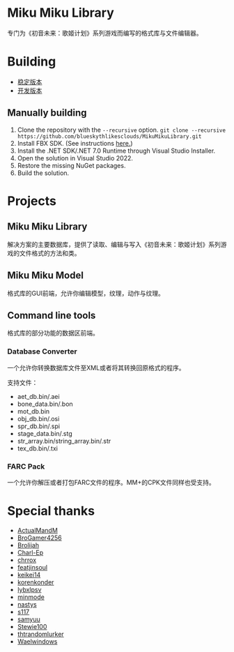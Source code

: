# Miku Miku Library

专门为《初音未来：歌姬计划》系列游戏而编写的格式库与文件编辑器。

# Building

* [稳定版本](https://github.com/DavidMax-dm/MikuMikuLibrary_CN/releases)
* [开发版本](https://ci.appveyor.com/project/DavidMax-dm/mikumikulibrary-cn/build/artifacts)

## Manually building

1. Clone the repository with the `--recursive` option. `git clone --recursive https://github.com/blueskythlikesclouds/MikuMikuLibrary.git`
2. Install FBX SDK. (See instructions [here.](https://github.com/blueskythlikesclouds/MikuMikuLibrary/tree/master/MikuMikuLibrary.Native/Dependencies/FBX))
3. Install the .NET SDK/.NET 7.0 Runtime through Visual Studio Installer.
4. Open the solution in Visual Studio 2022.
5. Restore the missing NuGet packages.
6. Build the solution.

# Projects

## Miku Miku Library

解决方案的主要数据库，提供了读取、编辑与写入《初音未来：歌姬计划》系列游戏的文件格式的方法和类。

## Miku Miku Model

格式库的GUI前端，允许你编辑模型，纹理，动作与纹理。

## Command line tools

格式库的部分功能的数据区前端。


### Database Converter

一个允许你转换数据库文件至XML或者将其转换回原格式的程序。


支持文件：

* aet_db.bin/.aei
* bone_data.bin/.bon
* mot_db.bin
* obj_db.bin/.osi
* spr_db.bin/.spi
* stage_data.bin/.stg
* str_array.bin/string_array.bin/.str
* tex_db.bin/.txi

### FARC Pack

一个允许你解压或者打包FARC文件的程序。MM+的CPK文件同样也受支持。

# Special thanks

* [ActualMandM](https://github.com/ActualMandM)
* [BroGamer4256](https://github.com/BroGamer4256)
* [Brolijah](https://github.com/Brolijah)
* [Charl-Ep](https://github.com/Charl-Ep)
* [chrrox](https://www.deviantart.com/chrrox)
* [featjinsoul](https://github.com/featjinsoul)
* [keikei14](https://github.com/keikei14)
* [korenkonder](https://github.com/korenkonder)
* [lybxlpsv](https://github.com/lybxlpsv)
* [minmode](https://www.deviantart.com/minmode)
* [nastys](https://github.com/nastys)
* [s117](https://github.com/s117)
* [samyuu](https://github.com/samyuu)
* [Stewie100](https://github.com/Stewie100)
* [thtrandomlurker](https://github.com/thtrandomlurker)
* [Waelwindows](https://github.com/Waelwindows)
